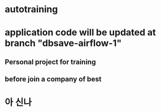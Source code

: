 # autotraining

# application code will be updated at branch "dbsave-airflow-1"
## Personal project for training 
## before join a company of best
# 아 신나
